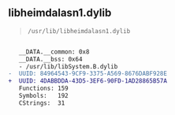 ## libheimdalasn1.dylib

> `/usr/lib/libheimdalasn1.dylib`

```diff

   __DATA.__common: 0x8
   __DATA.__bss: 0x64
   - /usr/lib/libSystem.B.dylib
-  UUID: 84964543-9CF9-3375-A569-8676DABF928E
+  UUID: 4DABBDDA-43D5-3EF6-90FD-1AD28865B57A
   Functions: 159
   Symbols:   192
   CStrings:  31

```
